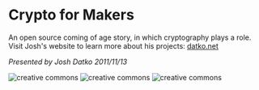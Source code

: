 # Crypto for Makers

An open source coming of age story, in which cryptography plays a role. Visit Josh's website to learn more about his projects: [datko.net](http://datko.net/)

*Presented by Josh Datko 2011/11/13*




![creative commons](https://raw.github.com/lovelandcreatorspace/presentations/master/crypto_for_makers/img/creativecommons.png) 
![creative commons](https://raw.github.com/lovelandcreatorspace/presentations/master/crypto_for_makers/img/tor.png) 
![creative commons](https://raw.github.com/lovelandcreatorspace/presentations/master/crypto_for_makers/img/opensource.png) 
